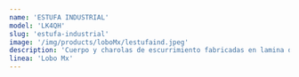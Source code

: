 ```yaml
---
name: 'ESTUFA INDUSTRIAL'
model: 'LK4QH'
slug: 'estufa-industrial'
image: '/img/products/loboMx/lestufaind.jpeg'
description: 'Cuerpo y charolas de escurrimiento fabricadas en lamina de acero inoxidable tipo 430. 2 parillas superiores en hierro fundido. 4 quemadores octagonales abiertos  en hierro fundido 36,000 BTU/H cada uno. Perillas mandos en color. 5 Valvulas IUSA certificadas industriales.  Horno con  parilla en redondo acero inoxidable, puerta con contrapeso. Termostato de 100° a 300° Centrigrados. Quemador "H" en acero fundido35,000 BTU/H . Monta patas tubulares en acero inoxidable y regatones. Peso 152 kgs.'
linea: 'Lobo Mx'
---
```

